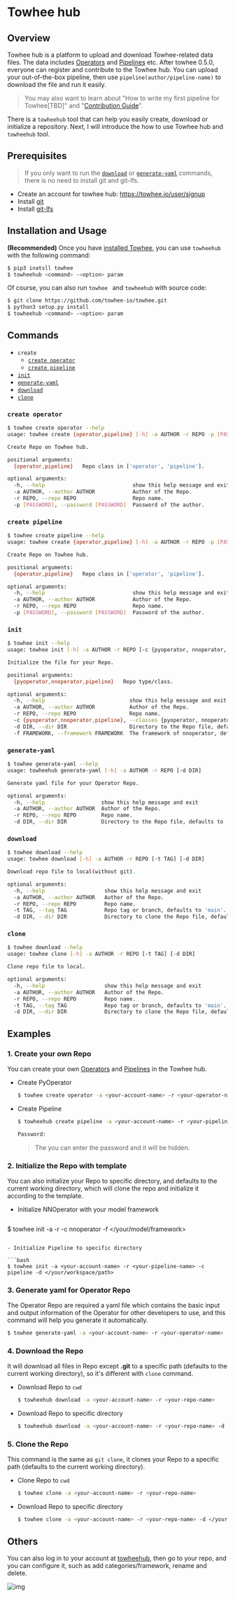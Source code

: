 # Towhee hub

## Overview

Towhee hub is a platform to upload and download Towhee-related data files. The data includes [Operators](https://towhee.io/operators) and [Pipelines](https://towhee.io/pipelines) etc. After towhee 0.5.0, everyone can register and contribute to the Towhee hub. You can upload your out-of-the-box pipeline, then use `pipeline(author/pipeline-name)` to download the file and run it easily.

> You may also want to learn about "How to write my first pipeline for Towhee[TBD]" and "[Contribution Guide](https://docs.towhee.io/developer-guides/contributing/contributing-guide)".

There is a `towheehub` tool that can help you easily create, download or initialize a repository. Next, I will introduce the how to use Towhee hub and `towheehub` tool.

## Prerequisites

> If you only want to run the [`download`](#download) or [`generate-yaml`](#generate-yaml) commands, there is no need to install git and git-lfs.

- Create an account for towhee hub: https://towhee.io/user/signup
- Install [git](https://git-scm.com/book/en/v2/Getting-Started-Installing-Git)
- Install [git-lfs](https://git-lfs.github.com)

## Installation and Usage

**(Recommended)** Once you have [installed Towhee](https://docs.towhee.io/get-started/install), you can use `towheehub` with the following command:

```bash
$ pip3 inatsll towhee
$ towheehub <command> -<option> param
```

Of course, you can also run `towhee ` and `towheehub` with source code:

```bash
$ git clone https://github.com/towhee-io/towhee.git
$ python3 setup.py install
$ towheehub <command> -<option> param
```


## Commands

- `create`
  - [`create operator`](#create-operator)
  - [`create pipeline`](#create-pipeline)
- [`init`](#init-pyoperator--init-nnoperator--init-pipeline)
- [`generate-yaml`](#generate-yaml)
- [`download`](#download)
- [`clone`](#clone)

### `create operator`

```bash
$ towhee create operator --help
usage: towhee create {operator,pipeline} [-h] -a AUTHOR -r REPO -p [PASSWORD]

Create Repo on Towhee hub.

positional arguments:
  {operator,pipeline}   Repo class in ['operator', 'pipeline'].

optional arguments:
  -h, --help                            show this help message and exit
  -a AUTHOR, --author AUTHOR            Author of the Repo.
  -r REPO, --repo REPO                  Repo name.
  -p [PASSWORD], --password [PASSWORD]  Password of the author.
```

### `create pipeline`

```bash
$ towhee create pipeline --help
usage: towhee create {operator,pipeline} [-h] -a AUTHOR -r REPO -p [PASSWORD]

Create Repo on Towhee hub.

positional arguments:
  {operator,pipeline}   Repo class in ['operator', 'pipeline'].

optional arguments:
  -h, --help                            show this help message and exit
  -a AUTHOR, --author AUTHOR            Author of the Repo.
  -r REPO, --repo REPO                  Repo name.
  -p [PASSWORD], --password [PASSWORD]  Password of the author.
```

### `init`

```bash
$ towhee init --help
usage: towhee init [-h] -a AUTHOR -r REPO [-c {pyoperator, nnoperator, pipeline}] [-d DIR] [-f FRAMEWORK]

Initialize the file for your Repo.

positional arguments:
  {pyoperator,nnoperator,pipeline}   Repo type/class.

optional arguments:
  -h, --help                           show this help message and exit
  -a AUTHOR, --author AUTHOR           Author of the Repo.
  -r REPO, --repo REPO                 Repo name.
  -c {pyoperator,nnoperator,pipeline}, --classes {pyoperator, nnoperator, pipeline}                  Repo class in ['pyoperator', 'nnoperator', 'pipeline'].
  -d DIR, --dir DIR                    Directory to the Repo file, defaults to '.'.
  -f FRAMEWORK, --framework FRAMEWORK  The framework of nnoperator, defaults to 'pytorch'.
```

### `generate-yaml`

```bash
$ towhee generate-yaml --help
usage: towheehub generate-yaml [-h] -a AUTHOR -r REPO [-d DIR]

Generate yaml file for your Operator Repo.

optional arguments:
  -h, --help                  show this help message and exit
  -a AUTHOR, --author AUTHOR  Author of the Repo.
  -r REPO, --repo REPO        Repo name.
  -d DIR, --dir DIR           Directory to the Repo file, defaults to '.'.
```

### `download`

```bash
$ towhee download --help
usage: towhee download [-h] -a AUTHOR -r REPO [-t TAG] [-d DIR]

Download repo file to local(without git).

optional arguments:
  -h, --help                   show this help message and exit
  -a AUTHOR, --author AUTHOR   Author of the Repo.
  -r REPO, --repo REPO         Repo name.
  -t TAG, --tag TAG            Repo tag or branch, defaults to 'main'.
  -d DIR, --dir DIR            Directory to clone the Repo file, defaults to '.'.
```

### `clone`
```bash
$ towhee download --help
usage: towhee clone [-h] -a AUTHOR -r REPO [-t TAG] [-d DIR]

Clone repo file to local.

optional arguments:
  -h, --help                   show this help message and exit
  -a AUTHOR, --author AUTHOR   Author of the Repo.
  -r REPO, --repo REPO         Repo name.
  -t TAG, --tag TAG            Repo tag or branch, defaults to 'main'.
  -d DIR, --dir DIR            Directory to clone the Repo file, defaults to '.'.
```

## Examples

### 1. Create your own Repo

You can create your own [Operators](https://towhee.io/operators) and [Pipelines](https://towhee.io/pipelines) in the Towhee hub.

- Create PyOperator

  ```bash
  $ towhee create operator -a <your-account-name> -r <your-operator-name> -p <your-password>
  ```
- Create Pipeline
  ```bash
  $ towheehub create pipeline -a <your-account-name> -r <your-pipeline-name> -p
  
  Password: 
  ```
  
  > The you can enter the password and it will be hidden.

### 2. Initialize the Repo with template

You can also initialize your Repo to specific directory, and defaults to the current working directory, which will clone the repo and initialize it according to the template.

- Initialize NNOperator with your model framework

  ```bash
$ towhee init -a <your-account-name> -r <your-operator-name> -c nnoperator -f </your/model/framework>
  ```

- Initialize Pipeline to specific directory

  ```bash
  $ towhee init -a <your-account-name> -r <your-pipeline-name> -c pipeline -d </your/workspace/path>
  ```

### 3. Generate yaml for Operator Repo

The Operator Repo are required a yaml file which contains the basic input and output information of the Operator for other developers to use, and this command will help you generate it automatically.

  ```bash
  $ towhee generate-yaml -a <your-account-name> -r <your-operator-name>
  ```

### 4. Download the Repo

It will download all files in Repo except **.git** to a specific path (defaults to the current working directory), so it's different with `clone` command.

- Download Repo to  `cwd`

  ```bash
  $ towheehub download -a <your-account-name> -r <your-repo-name>
  ```
- Download Repo to specific directory
  ```bash
  $ towheehub download -a <your-account-name> -r <your-repo-name> -d </your/workspace/path>
  ```

### 5. Clone the Repo

This command is the same as `git clone`, it clones your Repo to a specific path (defaults to the current working directory).

- Clone Repo to  `cwd`

  ```bash
  $ towhee clone -a <your-account-name> -r <your-repo-name>
  ```
- Download Repo to specific directory
  ```bash
  $ towhee clone -a <your-account-name> -r <your-repo-name> -d </your/workspace/path>
  ```

## Others

You can also log in to your account at [towheehub](https://hub.towhee.io/user/login), then go to your repo, and you can configure it, such as add categories/framework, rename and delete.

![img](./towheehub.png)
